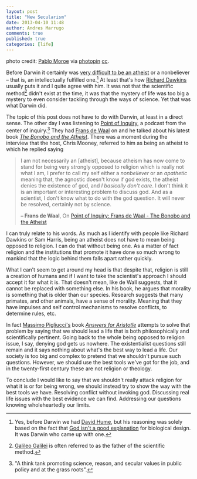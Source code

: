 ```yaml
---
layout: post
title: "New Secularism"
date: 2013-04-10 11:48
author: Andres Marrugo
comments: true
published: true
categories: [life]
---
```


<div class="aic" style="width:500px"><img src="https://dl.dropboxusercontent.com/u/5279729/blog-pics/medium_2911020311.jpg" alt=""><br>
photo credit: <a href="http://www.flickr.com/photos/pablomoroe/2911020311/">Pablo Moroe</a> via <a href="http://photopin.com">photopin</a> <a href="http://creativecommons.org/licenses/by-nc-sa/2.0/">cc</a>.</div>

Before Darwin it certainly was [very difficult to be an atheist][1] or a nonbeliever – that is, an intellectually fulfilled one.[^fn1] At least that's how [Richard Dawkins][4] usually puts it and I quite agree with him. It was not that the scientific method[^fn2] didn't exist at the time, it was that the mystery of life was too big a mystery to even consider tackling through the ways of science. Yet that was what Darwin did. 

[^fn1]: Yes, before Darwin we had [David Hume][2], but his reasoning was solely based on the fact that [God isn't a good explanation][1] for biological design. It was Darwin who came up with one.

[^fn2]: [Galileo Galilei][9] is often referred to as the father of the scientific method. 

[^fn4]: Dawkins, Richard. 1986. The Blind Watchmaker. New York: Norton.

The topic of this post does not have to do with Darwin, at least in a direct sense. The other day I was listening to [Point of Inquiry][6], a podcast from the center of inquiry.[^fn5] They had [Frans de Waal][7] on and he talked about his latest book [*The Bonobo and the Atheist*][5]. There was a moment during the interview that the host, Chris Mooney, referred to him as being an atheist to which he replied saying 

<!-- more -->

[^fn5]: "A think tank promoting science, reason, and secular values in public policy and at the grass roots".

> I am not necessarily an [atheist], because atheism has now come to stand for being very strongly opposed to religion which is really not what I am, I prefer to call my self either a *nonbeliever* or an *apathetic* meaning that, the agnostic doesn't know if god exists, the atheist denies the existence of god, and *I basically don't care*. I don't think it is an important or interesting problem to discuss god. And as a scientist, I don't know what to do with the god question. It will never be resolved, certainly not by science. 
> 
> **– Frans de Waal**, On [Point of Inquiry: Frans de Waal - The Bonobo and the Atheist](http://www.pointofinquiry.org/frans_de_waal_the_bonobo_and_the_atheist/)


I can truly relate to his words. As much as I identify with people like Richard Dawkins or Sam Harris, being an atheist does not have to mean being opposed to religion. I can do that without being one. As a matter of fact religion and the institutions that promote it have done so much wrong to mankind that the logic behind them falls apart rather quickly. 

What I can't seem to get around my head is that despite that, religion is still a creation of humans and if I want to take the scientist's approach I should accept it for what it is. That doesn't mean, like de Wall suggests, that it cannot be replaced with something else. In his book, he argues that morality is something that is older than our species. Research suggests that many primates, and other animals, have a sense of morality. Meaning that they have impulses and self control mechanisms to resolve conflicts, to determine rules, etc. 

In fact [Massimo Pigliucci's][8] book [*Answers for Aristotle*][3] attempts to solve that problem by saying that we should lead a life that is both philosophically and scientifically pertinent. Going back to the whole being opposed to religion issue, I say, denying god gets us nowhere. The existentialist questions still remain and it says nothing about what's the best way to lead a life. Our society is too big and complex to pretend that we shouldn't pursue such questions. However, we should use the best tools we've got for the job, and in the twenty-first century these are not religion or theology. 

To conclude I would like to say that we shouldn't really attack religion for what it is or for being wrong, we should instead try to show the way with the best tools we have. Resolving conflict without invoking god. Discussing real life issues with the best evidence we can find. Addressing our questions knowing wholeheartedly our limits. 


[1]: http://choiceindying.com/2011/03/02/could-you-be-an-intellectually-fulfilled-atheist-before-darwin/ "Could you be an intellectually fulfilled atheist before Darwin? | Choice in Dying"
[2]: http://en.wikipedia.org/wiki/David_Hume
[3]: http://www.amazon.com/Answers-Aristotle-Science-Philosophy-Meaningful/dp/0465021387
[4]: http://www.talkorigins.org/indexcc/CA/CA602_1.html "CA602.1: An intellectually fulfilled atheist"
[5]: http://www.amazon.com/The-Bonobo-Atheist-Humanism-ebook/dp/B007Q6XKEY
[6]: http://www.pointofinquiry.org/ "Point of Inquiry"
[7]: http://en.wikipedia.org/wiki/Frans_de_Waal "Frans de Waal - Wikipedia, the free encyclopedia"
[8]: http://en.wikipedia.org/wiki/Massimo_Pigliucci "Massimo Pigliucci - Wikipedia, the free encyclopedia"
[9]: http://en.wikipedia.org/wiki/History_of_scientific_method#Galileo_Galilei "History of scientific method - Wikipedia, the free encyclopedia"
